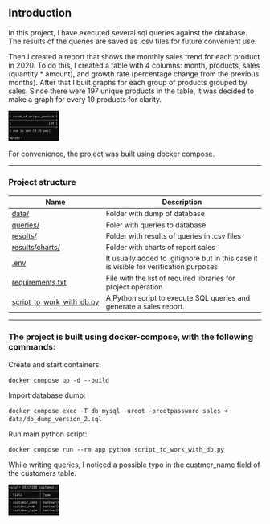 ## Introduction
In this project, I have executed several sql queries against the database. The results of the queries are saved as .csv files for future convenient use. 

Then I created a report that shows the monthly sales trend for each product in 2020. To do this, I created a table with 4 columns: month, products, sales (quantity * amount), and growth rate (percentage change from the previous 
months). After that I built graphs for each group of products grouped by sales. 
Since there were 197 unique products in the table, it was decided to make a graph for every 10 products for clarity.

<img src="https://github.com/Keruiiia/test_task_idf/blob/dca9a1c34eab747ee1ee43a94a760a47885c2aa8/img.png" width=20% height=20%>

For convenience, the project was built using docker compose.

***
### Project structure


| Name                                                                                                                                          | Description                                                                             |
|-----------------------------------------------------------------------------------------------------------------------------------------------|-----------------------------------------------------------------------------------------|
| [data/](https://github.com/Keruiiia/test_task_idf/blob/b8f0c76f2b3dfa6b74f42c3c604293d67795a730/data)                                         | Folder with dump of database                                                            |                                              |
| [queries/](https://github.com/Keruiiia/test_task_idf/blob/b8f0c76f2b3dfa6b74f42c3c604293d67795a730/queries)                                   | Foler with queries to database                                                          |
| [results/](https://github.com/Keruiiia/test_task_idf/blob/b8f0c76f2b3dfa6b74f42c3c604293d67795a730/results)                                   | Folder with results of queries in .csv files                                            |
| [results/charts/](https://github.com/Keruiiia/test_task_idf/blob/b8f0c76f2b3dfa6b74f42c3c604293d67795a730/results/charts)                     | Folder with charts of report sales                                                      |
| [.env](https://github.com/Keruiiia/test_task_idf/blob/b8f0c76f2b3dfa6b74f42c3c604293d67795a730/.env)                                          | It usually added to .gitignore but in this case it is visible for verification purposes |                                              |
| [requirements.txt](https://github.com/Keruiiia/test_task_idf/blob/b8f0c76f2b3dfa6b74f42c3c604293d67795a730/requirements.txt)                  | File with the list of required libraries for project operation                          |
| [script_to_work_with_db.py](https://github.com/Keruiiia/test_task_idf/blob/681d192f7a69096226f0e4274ff94a5ea71d9e47/script_to_work_with_db.py) | A Python script to execute SQL queries and generate a sales report.                                                                                        |
***
### The project is built using docker-compose, with the following commands:
Create and start containers:
```
docker compose up -d --build
```
Import database dump:
```
docker compose exec -T db mysql -uroot -prootpassword sales < data/db_dump_version_2.sql
```
Run main python script:
```
docker compose run --rm app python script_to_work_with_db.py
```

While writing queries, I noticed a possible typo in the custmer_name field of the customers table.

<img src="https://github.com/Keruiiia/test_task_idf/blob/eb884a6ceefd2df8a8e7e48b71da2657f489510c/img_1.png" width=20% height=20%>

